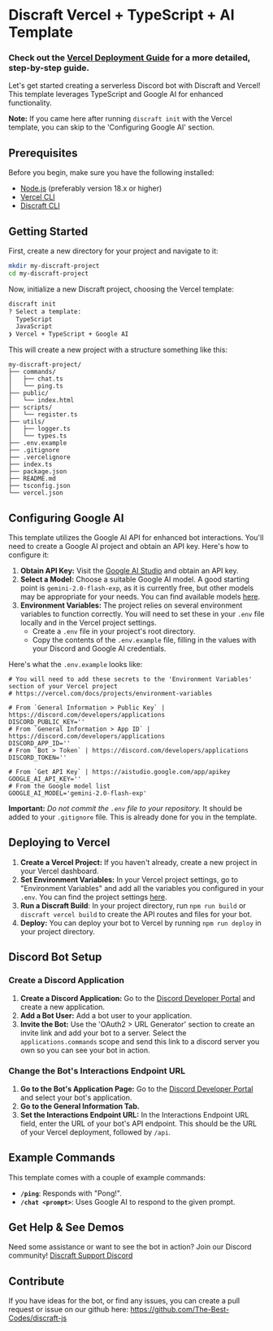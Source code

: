 # Discraft Vercel + TypeScript + AI Template

### **Check out the [Vercel Deployment Guide](https://bestcodes.dev/blog/how-to-deploy-a-discord-bot-to-vercel) for a more detailed, step-by-step guide.**

Let's get started creating a serverless Discord bot with Discraft and Vercel!
This template leverages TypeScript and Google AI for enhanced functionality.

**Note:** If you came here after running `discraft init` with the Vercel template, you can skip to the 'Configuring Google AI' section.

## Prerequisites

Before you begin, make sure you have the following installed:

- [Node.js](https://nodejs.org/en/download/) (preferably version 18.x or higher)
- [Vercel CLI](https://vercel.com/cli)
- [Discraft CLI](https://github.com/The-Best-Codes/discraft-js)

## Getting Started

First, create a new directory for your project and navigate to it:

```bash
mkdir my-discraft-project
cd my-discraft-project
```

Now, initialize a new Discraft project, choosing the Vercel template:

```bash
discraft init
? Select a template:
  TypeScript
  JavaScript
❯ Vercel + TypeScript + Google AI
```

This will create a new project with a structure something like this:

```
my-discraft-project/
├── commands/
│   ├── chat.ts
│   └── ping.ts
├── public/
│   └── index.html
├── scripts/
│   └── register.ts
├── utils/
│   ├── logger.ts
│   └── types.ts
├── .env.example
├── .gitignore
├── .vercelignore
├── index.ts
├── package.json
├── README.md
├── tsconfig.json
└── vercel.json
```

## Configuring Google AI

This template utilizes the Google AI API for enhanced bot interactions. You'll need to create a Google AI project and obtain an API key. Here's how to configure it:

1. **Obtain API Key:** Visit the [Google AI Studio](https://aistudio.google.com/app/apikey) and obtain an API key.
2. **Select a Model:** Choose a suitable Google AI model. A good starting point is `gemini-2.0-flash-exp`, as it is currently free, but other models may be appropriate for your needs. You can find available models [here](https://ai.google.dev/models).
3. **Environment Variables:** The project relies on several environment variables to function correctly. You will need to set these in your `.env` file locally and in the Vercel project settings.
   - Create a `.env` file in your project's root directory.
   - Copy the contents of the `.env.example` file, filling in the values with your Discord and Google AI credentials.

Here's what the `.env.example` looks like:

```example
# You will need to add these secrets to the 'Environment Variables' section of your Vercel project
# https://vercel.com/docs/projects/environment-variables

# From `General Information > Public Key` | https://discord.com/developers/applications
DISCORD_PUBLIC_KEY=''
# From `General Information > App ID` | https://discord.com/developers/applications
DISCORD_APP_ID=''
# From `Bot > Token` | https://discord.com/developers/applications
DISCORD_TOKEN=''

# From `Get API Key` | https://aistudio.google.com/app/apikey
GOOGLE_AI_API_KEY=''
# From the Google model list
GOOGLE_AI_MODEL='gemini-2.0-flash-exp'
```

**Important:** _Do not commit the `.env` file to your repository._ It should be added to your `.gitignore` file. This is already done for you in the template.

## Deploying to Vercel

1. **Create a Vercel Project:** If you haven't already, create a new project in your Vercel dashboard.
2. **Set Environment Variables:** In your Vercel project settings, go to "Environment Variables" and add all the variables you configured in your `.env`. You can find the project settings [here](https://vercel.com/dashboard).
3. **Run a Discraft Build**: In your project directory, run `npm run build` or `discraft vercel build` to create the API routes and files for your bot.
4. **Deploy:** You can deploy your bot to Vercel by running `npm run deploy` in your project directory.

## Discord Bot Setup

### Create a Discord Application

1. **Create a Discord Application:** Go to the [Discord Developer Portal](https://discord.com/developers/applications) and create a new application.
2. **Add a Bot User:** Add a bot user to your application.
3. **Invite the Bot:** Use the 'OAuth2 > URL Generator' section to create an invite link and add your bot to a server. Select the `applications.commands` scope and send this link to a discord server you own so you can see your bot in action.

### Change the Bot's Interactions Endpoint URL

1. **Go to the Bot's Application Page:** Go to the [Discord Developer Portal](https://discord.com/developers/applications) and select your bot's application.
2. **Go to the General Information Tab.**
3. **Set the Interactions Endpoint URL:** In the Interactions Endpoint URL field, enter the URL of your bot's API endpoint. This should be the URL of your Vercel deployment, followed by `/api`.

## Example Commands

This template comes with a couple of example commands:

- **`/ping`**: Responds with "Pong!".
- **`/chat <prompt>`**: Uses Google AI to respond to the given prompt.

## Get Help & See Demos

Need some assistance or want to see the bot in action? Join our Discord community!
[Discraft Support Discord](https://discord.gg/86qMjn4RHQ)

## Contribute

If you have ideas for the bot, or find any issues, you can create a pull request or issue on our github here:
https://github.com/The-Best-Codes/discraft-js
